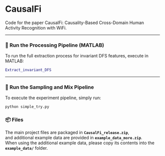 # CausalFi
Code for the paper CausalFi: Causality-Based Cross-Domain Human Activity Recognition with WiFi.

---

### 🚀 Run the Processing Pipeline (MATLAB)

To run the full extraction process for invariant DFS features, execute in MATLAB:

```matlab
Extract_invariant_DFS
```

---

### 🚀 Run the Sampling and Mix Pipeline

To execute the experiment pipeline, simply run:

```bash
python simple_try.py
```

### 📦 Files

The main project files are packaged in **`CausalFi_release.zip`**,  
and additional example data are provided in **`example_data_more.zip`**.  
When using the additional example data, please copy its contents into the **`example_data/`** folder.
